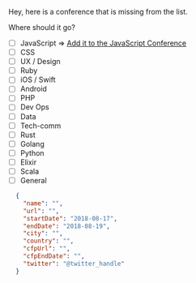 Hey, here is a conference that is missing from the list.

Where should it go?
- [ ] JavaScript => [Add it to the JavaScript Conference](https://github.com/tech-conferences/javascript-conferences/issues/new)
- [ ] CSS
- [ ] UX / Design
- [ ] Ruby
- [ ] iOS / Swift
- [ ] Android
- [ ] PHP
- [ ] Dev Ops
- [ ] Data
- [ ] Tech-comm
- [ ] Rust
- [ ] Golang
- [ ] Python
- [ ] Elixir
- [ ] Scala
- [ ] General

```json
  {
    "name": "",
    "url": "",
    "startDate": "2018-08-17",
    "endDate": "2018-08-19",
    "city": "",
    "country": "",
    "cfpUrl": "",
    "cfpEndDate": "",
    "twitter": "@twitter_handle"
  }
```
